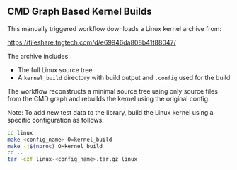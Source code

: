 <!--
SPDX-FileCopyrightText: 2025 TNG Technology Consulting GmbH

SPDX-License-Identifier: GPL-2.0-only
-->

## CMD Graph Based Kernel Builds

This manually triggered workflow downloads a Linux kernel archive from:

https://fileshare.tngtech.com/d/e69946da808b41f88047/

The archive includes:
- The full Linux source tree
- A `kernel_build` directory with build output and `.config` used for the build

The workflow reconstructs a minimal source tree using only source files from the CMD graph and rebuilds the kernel using the original config.

Note: To add new test data to the library, build the Linux kernel using a specific configuration as follows:
```bash
cd linux
make <config_name> O=kernel_build
make -j$(nproc) O=kernel_build
cd ..
tar -czf linux-<config_name>.tar.gz linux
```
